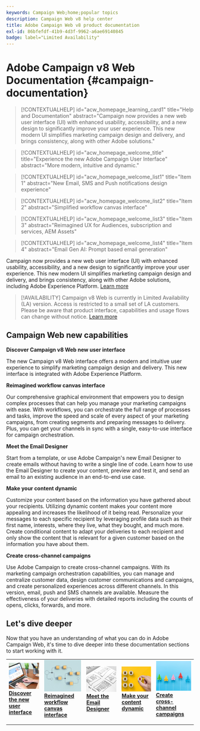 ```yaml
---
keywords: Campaign Web;home;popular topics
description: Campaign Web v8 help center
title: Adobe Campaign Web v8 product documentation
exl-id: 86bfefdf-41b9-4d3f-9962-a6ae69140845
badge: label="Limited Availability"
---
```

# Adobe Campaign v8 Web Documentation {#campaign-documentation}

>[!CONTEXTUALHELP]
>id="acw_homepage_learning_card1"
>title="Help and Documentation"
>abstract="Campaign now provides a new web user interface (UI) with enhanced usability, accessibility, and a new design to significantly improve your user experience. This new modern UI simplifies marketing campaign design and delivery, and brings consistency, along with other Adobe solutions."

>[!CONTEXTUALHELP]
>id="acw_homepage_welcome_title"
>title="Experience the new Adobe Campaign User Interface"
>abstract="More modern, intuitive and dynamic."

>[!CONTEXTUALHELP]
>id="acw_homepage_welcome_list1"
>title="Item 1"
>abstract="New Email, SMS and Push notifications design experience"

>[!CONTEXTUALHELP]
>id="acw_homepage_welcome_list2"
>title="Item 2"
>abstract="Simplified workflow canvas interface"

>[!CONTEXTUALHELP]
>id="acw_homepage_welcome_list3"
>title="Item 3"
>abstract="Reimagined UX for Audiences, subscription and services, AEM Assets"

>[!CONTEXTUALHELP]
>id="acw_homepage_welcome_list4"
>title="Item 4"
>abstract="Email Gen AI: Prompt based email generation"

<!--
>[!CONTEXTUALHELP]
>id="acw_homepage_list5"
>title="Item 5"
>abstract="Additional Item"-->

Campaign now provides a new web user interface (UI) with enhanced usability, accessibility, and a new design to significantly improve your user experience. This new modern UI simplifies marketing campaign design and delivery, and brings consistency, along with other Adobe solutions, including Adobe Experience Platform. [Learn more](get-started/get-started.md)

>[!AVAILABILITY]
> Campaign v8 Web is currently in Limited Availability (LA) version. Access is restricted to a small set of LA customers. Please be aware that product interface, capabilities and usage flows can change without notice. [Learn more](rn/whats-new.md)

## Campaign Web new capabilities

**Discover Campaign v8 Web new user interface**

The new Campaign v8 Web interface offers a modern and intuitive user experience to simplify marketing campaign design and delivery. This new interface is integrated with Adobe Experience Platform.

**Reimagined workflow canvas interface**

Our comprehensive graphical environment that empowers you to design complex processes that can help you manage your marketing campaigns with ease. With workflows, you can orchestrate the full range of processes and tasks, improve the speed and scale of every aspect of your marketing campaigns, from creating segments and preparing messages to delivery. Plus, you can get your channels in sync with a single, easy-to-use interface for campaign orchestration.

**Meet the Email Designer**

Start from a template, or use Adobe Campaign's new Email Designer to create emails without having to write a single line of code. Learn how to use the Email Designer to create your content, preview and test it, and send an email to an existing audience in an end-to-end use case.

**Make your content dynamic**

Customize your content based on the information you have gathered about your recipients. Utilizing dynamic content makes your content more appealing and increases the likelihood of it being read. Personalize your messages to each specific recipient by leveraging profile data such as their first name, interests, where they live, what they bought, and much more. Create conditional content to adapt your deliveries to each recipient and only show the content that is relevant for a given customer based on the information you have about them.

**Create cross-channel campaigns**

Use Adobe Campaign to create cross-channel campaigns. With its marketing campaign orchestration capabilities, you can manage and centralize customer data, design customer communications and campaigns, and create personalized experiences across different channels. In this version, email, push and SMS channels are available. Measure the effectiveness of your deliveries with detailed reports including the counts of opens, clicks, forwards, and more.

## Let's dive deeper

Now that you have an understanding of what you can do in Adobe Campaign Web, it's time to dive deeper into these documentation sections to start working with it.

<table style="table-layout:fixed"><tr style="border: 0;">
<td>
<a href="get-started/user-interface.md">
<img alt="new UI" src="assets/do-not-localize/menu-ui.jpeg">
</a>
<div><a href="get-started/user-interface.md"><strong>Discover the new user interface</strong>
</div>
<p>
</td>
<td>
<a href="workflows/gs-workflows.md">
<img alt="Validation" src="assets/do-not-localize/menu-workflows.jpeg">
</a>
<div>
<a href="workflows/gs-workflows.md"><strong>Reimagined workflow canvas interface</strong></a>
</div>
<p>
</td>
<td>
<a href="email/get-started-email-designer.md">
<img alt="Infrequent" src="assets/do-not-localize/menu-design.jpg">
</a>
<div>
<a href="email/get-started-email-designer.md"><strong>Meet the Email Designer</strong></a>
</div>
<p></td>
<td>
<a href="personalization/gs-personalization.md">
<img alt="Audiences" src="assets/do-not-localize/menu-dynamic.jpg">
</a>
<div>
<a href="personalization/gs-personalization.md"><strong>Make your content dynamic</strong></a>
</div>
<p>
</td>
<td>
<a href="campaigns/gs-campaigns.md">
<img alt="Validation" src="assets/do-not-localize/menu-campaign.jpeg">
</a>
<div>
<a href="campaigns/gs-campaigns.md"><strong>Create cross-channel campaigns</strong></a>
</div>
<p>
</td>
</tr></table>

<!--
<table style="table-layout:fixed">
<tr style="border: 0;"><td width="30%"><a href="get-started/user-interface.md">
<img alt="new UI" src="assets/do-not-localize/menu-ui.jpeg" width="150px">
</a></td><td>Discover Campaign Web new user interface, latest improvements, key capabilities. Learn how to use them to build cross-channel campaigns for your audiences. With its user-friendly features, Campaign helps you streamline personalized cross-channel campaign creation process, drive results, and gain a competitive edge.</td></tr>
<tr style="border: 0;"><td width="30%"><a href="get-started/user-interface.md">
<img alt="new UI" src="assets/do-not-localize/menu-workflows.jpeg" width="150px">
</a></td><td>Our comprehensive graphical canvas makes it easy for you to design processes such as segmentation, campaign execution, and more. With this advanced tool at your fingertips, you can streamline your workflow and elevate your campaigns.</td></tr>
<tr style="border: 0;"><td width="30%"><a href="get-started/user-interface.md">
<img alt="new UI" src="assets/do-not-localize/menu-design.jpg" width="150px">
</a></td><td>Start from a template, or use Adobe Campaign's new Email Designer to create emails without having to write a single line of code. Learn how to use the Email Designer to create your content, preview and test it, and send an email to an existing audience in an end-to-end use case.</td></tr>
<tr style="border: 0;"><td width="30%"><a href="get-started/user-interface.md">
<img alt="new UI" src="assets/do-not-localize/menu-dynamic.jpg" width="150px">
</a></td><td>Create conditional content to define dynamic personalization based on the recipient's profile, automatically replacing text blocks and images when certain conditions are met. This feature can take your campaigns to new heights and deliver highly targeted, personalized experiences to your audience</td></tr>
<tr style="border: 0;"><td width="30%"><a href="get-started/user-interface.md">
<img alt="new UI" src="assets/do-not-localize/menu-campaign.jpeg" width="150px">
</a></td><td>Adobe Campaign capabilities help you manage centralized customer data, design customer communications and campaigns, and create personalized experiences across different channels: Email, Push and SMS.</td></tr>
</table>
-->










